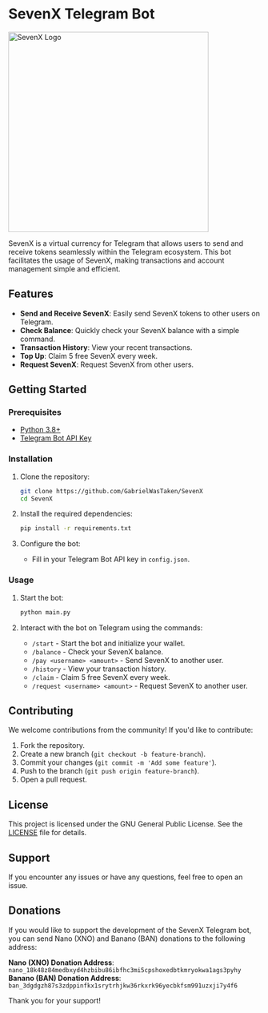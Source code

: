 # SevenX Telegram Bot

<img src="assets/Banner.png" alt="SevenX Logo" width="400"/>

SevenX is a virtual currency for Telegram that allows users to send and receive tokens seamlessly within the Telegram ecosystem. This bot facilitates the usage of SevenX, making transactions and account management simple and efficient.

## Features

- **Send and Receive SevenX**: Easily send SevenX tokens to other users on Telegram.
- **Check Balance**: Quickly check your SevenX balance with a simple command.
- **Transaction History**: View your recent transactions.
- **Top Up**: Claim 5 free SevenX every week.
- **Request SevenX**: Request SevenX from other users.

## Getting Started

### Prerequisites

- [Python 3.8+](https://www.python.org/downloads/)
- [Telegram Bot API Key](https://core.telegram.org/bots#3-how-do-i-create-a-bot)

### Installation

1. Clone the repository:
    ```sh
    git clone https://github.com/GabrielWasTaken/SevenX
    cd SevenX
    ```

2. Install the required dependencies:
    ```sh
    pip install -r requirements.txt
    ```

3. Configure the bot:
    - Fill in your Telegram Bot API key in `config.json`.

### Usage

1. Start the bot:
    ```sh
    python main.py
    ```

2. Interact with the bot on Telegram using the commands:

    - `/start` - Start the bot and initialize your wallet.
    - `/balance` - Check your SevenX balance.
    - `/pay <username> <amount>` - Send SevenX to another user.
    - `/history` - View your transaction history.
    - `/claim` - Claim 5 free SevenX every week.
    - `/request <username> <amount>` - Request SevenX to another user.

## Contributing

We welcome contributions from the community! If you'd like to contribute:

1. Fork the repository.
2. Create a new branch (`git checkout -b feature-branch`).
3. Commit your changes (`git commit -m 'Add some feature'`).
4. Push to the branch (`git push origin feature-branch`).
5. Open a pull request.

## License

This project is licensed under the GNU General Public License. See the [LICENSE](LICENSE) file for details.

## Support

If you encounter any issues or have any questions, feel free to open an issue.

## Donations

If you would like to support the development of the SevenX Telegram bot, you can send Nano (XNO) and Banano (BAN) donations to the following address:

**Nano (XNO) Donation Address**: `nano_18k48z84medbxyd4hzbibu86ibfhc3mi5cpshoxedbtkmryokwa1ags3pyhy`
**Banano (BAN) Donation Address**: `ban_3dgdgzh87s3zdppinfkx1srytrhjkw36rkxrk96yecbkfsm991uzxji7y4f6`

Thank you for your support!


